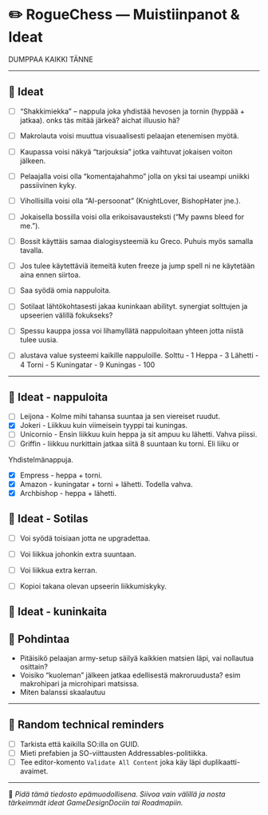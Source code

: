 # ✏️ RogueChess — Muistiinpanot & Ideat

DUMPPAA KAIKKI TÄNNE

---

## 🔹 Ideat

- [ ] “Shakkimiekka” – nappula joka yhdistää hevosen ja tornin (hyppää + jatkaa). onks täs mitää järkeä? aichat illuusio hä?
- [ ] Makrolauta voisi muuttua visuaalisesti pelaajan etenemisen myötä.
- [ ] Kaupassa voisi näkyä “tarjouksia” jotka vaihtuvat jokaisen voiton jälkeen.
- [ ] Pelaajalla voisi olla “komentajahahmo” jolla on yksi tai useampi uniikki passiivinen kyky.
- [ ] Vihollisilla voisi olla “AI-persoonat” (KnightLover, BishopHater jne.).
- [ ] Jokaisella bossilla voisi olla erikoisavausteksti (“My pawns bleed for me.”). 
- [ ] Bossit käyttäis samaa dialogisysteemiä ku Greco. Puhuis myös samalla tavalla.
- [ ] Jos tulee käytettäviä itemeitä kuten freeze ja jump spell ni ne käytetään aina ennen siirtoa.
- [ ] Saa syödä omia nappuloita.
- [ ] Sotilaat lähtökohtasesti jakaa kuninkaan abilityt. synergiat solttujen ja upseerien välillä fokukseks?
- [ ] Spessu kauppa jossa voi lihamyllätä nappuloitaan yhteen jotta niistä tulee uusia.
- [ ] alustava value systeemi kaikille nappuloille.
	Solttu - 1
	Heppa - 3
	Lähetti - 4
	Torni - 5
	Kuningatar - 9
	Kuningas - 100


---

## 🔹 Ideat - nappuloita

- [ ] Leijona - Kolme mihi tahansa suuntaa ja sen viereiset ruudut.
- [X] Jokeri - Liikkuu kuin viimeisein tyyppi tai kuningas.
- [ ] Unicornio - Ensin liikkuu kuin heppa ja sit ampuu ku lähetti. Vahva piissi.
- [ ] Griffin - liikkuu nurkittain jatkaa siitä 8 suuntaan ku torni. Eli liiku or

Yhdistelmänappuja.
- [X] Empress - heppa + torni.
- [X] Amazon - kuningatar + torni + lähetti. Todella vahva.
- [X] Archbishop - heppa + lähetti.

## 🔹 Ideat - Sotilas
- [ ] Voi syödä toisiaan jotta ne upgradettaa.
- [ ] Voi liikkua johonkin extra suuntaan.
- [ ] Voi liikkua extra kerran.
- [ ] Kopioi takana olevan upseerin liikkumiskyky.



## 🔹 Ideat - kuninkaita



## 🔹 Pohdintaa

- Pitäisikö pelaajan army-setup säilyä kaikkien matsien läpi, vai nollautua osittain?
- Voisiko “kuoleman” jälkeen jatkaa edellisestä makroruudusta? esim makrohipari ja microhipari matsissa.
- Miten balanssi skaalautuu

---

## 🔹 Random technical reminders

- [ ] Tarkista että kaikilla SO:illa on GUID.  
- [ ] Mieti prefabien ja SO-viittausten Addressables-politiikka.  
- [ ] Tee editor-komento `Validate All Content` joka käy läpi duplikaatti-avaimet.  

---

🧩 *Pidä tämä tiedosto epämuodollisena. Siivoa vain välillä ja nosta tärkeimmät ideat GameDesignDociin tai Roadmapiin.*
